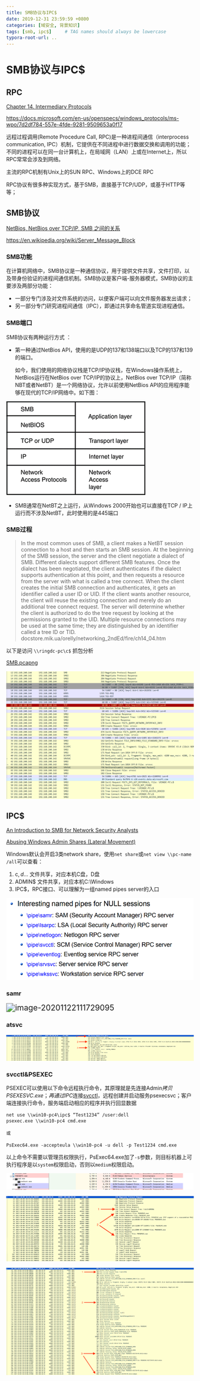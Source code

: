 ```yaml
---
title: SMB协议与IPC$
date: 2019-12-31 23:59:59 +0800
categories: [域安全, 背景知识]
tags: [smb, ipc$]     # TAG names should always be lowercase
typora-root-url: ..
---
```




# SMB协议与IPC$

## RPC

[Chapter 14. Intermediary Protocols](https://docstore.mik.ua/orelly/networking_2ndEd/fire/ch14_01.htm)

https://docs.microsoft.com/en-us/openspecs/windows_protocols/ms-wpo/7d2df784-557e-4fde-9281-9509653a0f17

远程过程调用(Remote Procedure Call, RPC)是一种进程间通信（interprocess communication, IPC）机制，它提供在不同进程中进行数据交换和调用的功能；不同的进程可以在同一台计算机上，在局域网（LAN）上或在Internet上，所以RPC常常会涉及到网络。

主流的RPC机制有Unix上的SUN RPC、Windows上的DCE RPC

RPC协议有很多种实现方式，基于SMB，直接基于TCP/UDP，或基于HTTP等等；



## SMB协议

[NetBios, NetBios over TCP/IP, SMB 之间的关系](https://www.cnblogs.com/pipci/p/10144840.html)

https://en.wikipedia.org/wiki/Server_Message_Block

### **SMB功能**

在计算机网络中，SMB协议是一种通信协议，用于提供文件共享，文件打印，以及带身份验证的进程间通信机制。SMB协议是客户端-服务器模式，SMB协议的主要涉及两部分功能：

- 一部分专门涉及对文件系统的访问，以便客户端可以向文件服务器发出请求；
- 另一部分专门研究进程间通信（IPC），即通过共享命名管道实现进程通信。




### **SMB端口**

SMB协议有两种运行方式 ：

- 第一种通过NetBios API，使用的是UDP的137和138端口以及TCP的137和139的端口。

  如今，我们使用的网络协议栈是TCP/IP协议栈，在Windows操作系统上，NetBios运行在NetBios over TCP/IP的协议上，NetBios over TCP/IP（简称NBT或者NetBT）是一个网络协议，允许以前使用NetBios API的应用程序能够在现代的TCP/IP网络中。如下图：


![img](/assets/img/382300-20160109151306934-1336561833.gif)

- SMB通常在NetBT之上运行，从Windows 2000开始也可以直接在TCP / IP上运行而不涉及NetBT，此时使用的是445端口



### SMB过程

> In the most common uses of SMB, a client makes a NetBT session connection to a host and then starts an SMB session. At the beginning of the SMB session, the server and the client negotiate a dialect of SMB. Different dialects support different SMB features. Once the dialect has been negotiated, the client authenticates if the dialect supports authentication at this point, and then requests a resource from the server with what is called a tree connect. When the client creates the initial SMB connection and authenticates, it gets an identifier called a user ID or UID. If the client wants another resource, the client will reuse the existing connection and merely do an additional tree connect request. The server will determine whether the client is authorized to do the tree request by looking at the permissions granted to the UID. Multiple resource connections may be used at the same time; they are distinguished by an identifier called a tree ID or TID.  docstore.mik.ua/orelly/networking_2ndEd/fire/ch14_04.htm

以下是访问 `\\ringdc-pc\c$` 抓包分析

 [SMB.pcapng](traffic\SMB.pcapng) 

![image-20201220120057850](/assets/img/image-20201220120057850.png)



## IPC$

[An Introduction to SMB for Network Security Analysts](https://401trg.com/an-introduction-to-smb-for-network-security-analysts/)

[Abusing Windows Admin Shares (Lateral Movement)](https://www.youtube.com/watch?v=41MUhlHGZ4E&t=323s)



Windows默认会开启3类network share，使用`net share`或`net view \\pc-name /all`可以查看：

1. c$, d$... 文件共享，对应本机C盘，D盘
2. ADMIN$ 文件共享，对应本机C:\Windows
3. IPC$，RPC接口、可以理解为一组named pipes server的入口

![image-20201122111311227](/assets/img/image-20201122111311227.png)



### samr

<img src="assets/image-20201122111729095.png" alt="image-20201122111729095" style="zoom:150%;" />



### atsvc

![image3](/assets/img/image3.png)



### svcctl&PSEXEC

PSEXEC可以使用以下命令远程执行命令，其原理就是先连接Admin$拷贝PSEXESVC.exe；再通过IPC$连接[svcctl](https://docs.microsoft.com/en-us/openspecs/windows_protocols/ms-scmr/705b624a-13de-43cc-b8a2-99573da3635f)，远程创建并启动服务psexecsvc；客户端连接执行命令，服务端启动相应的程序并执行回显数据

```
net use \\win10-pc4\ipc$ “Test1234” /user:dell
psexec.exe \\win10-pc4 cmd.exe     

或 

PsExec64.exe -accepteula \\win10-pc4 -u dell -p Test1234 cmd.exe
```



以上命令不需要以管理员权限执行，PsExec64.exe加了`-s`参数，则目标机器上可执行程序是以`system`权限启动，否则以`medium`权限启动。

![image-20201122114024455](/assets/img/image-20201122114024455.png)

![image1](/assets/img/image1.png)

![image2](/assets/img/image2.png)



